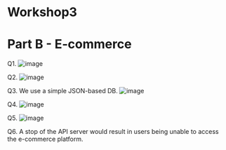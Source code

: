 # Workshop3

# Part B - E-commerce

Q1. 
![image](https://github.com/Budweiser1337/Workshop3/assets/145338914/107a7ae2-6480-4baa-9f6d-540f63ad3754)

Q2.
![image](https://github.com/Budweiser1337/Workshop3/assets/145338914/ec103518-2610-4316-b38a-158d03073fed)

Q3.
We use a simple JSON-based DB.
![image](https://github.com/Budweiser1337/Workshop3/assets/145338914/2db4478a-f3f7-4d16-b881-d3953a1d842f)

Q4.
![image](https://github.com/Budweiser1337/Workshop3/assets/145338914/33b33ca4-01e7-4612-bdca-c6b20fd3856e)

Q5.
![image](https://github.com/Budweiser1337/Workshop3/assets/145338914/f51da118-943a-42aa-9764-82c56438fe1e)

Q6.
A stop of the API server would result in users being unable to access the e-commerce platform.

